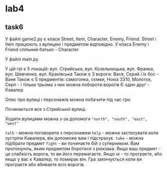 # lab4

## task6

У файлі game2.py є класи Street, Item, Character, Enemy, Friend.
Street i Item працюють з вулицею і предметом відповідно.
У класа Enemy і Friend спільний батько - Character

У файлі main.py

У цій грі є 5 локацій: вул. Стрийська, вул. Козельницька, вул. Франка, вул. Шевченка, вул. Краківська
Також є 3 вороги: Вася, Сєрий і їх бос - Ваня
Також є 5 предментів: самогонка, сємки, Нокіа 3310, Молоток, Серп - і тільки трьома з них можна побороти ворогів
Є один друг - Кавалєр

Опис про вулиці і персонажів можна побачити під час гри.

Починається все з Стрийської вулиці.

Ходити вулицями можна з-за допомоги <code>"north", "south", "east", "west"</code>

<code>talk</code> - можна поговорити з персонажем
<code>help</code> - можна застосувати коли зустріли Кавалера, він допоможе вам і підстрахує.
<code>take</code> - можна підібрати предмет
<code>fight</code> - ви починаєте бій з суперником. Вам пропонують, яким предметом боротися з рюкзака. Якщо ваш предмет - це слабкість ворога, то ви його перемагаєте. Якщо ні - то програєте, або якщо у вас є Кавалєр, то помирає він.
Гра закінчується коли ви програєте або вбиваєте всіх ворогів.
